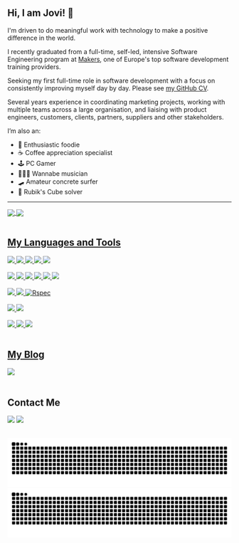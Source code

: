 ## Hi, I am Jovi! 👋

I'm driven to do meaningful work with technology to make a positive difference in the world.

I recently graduated from a full-time, self-led, intensive Software Engineering program at [Makers](https://makers.tech/), one of Europe's top software development training providers.

Seeking my first full-time role in software development with a focus on consistently improving myself day by day. Please see [my GitHub CV](https://github.com/44jovi/cv).

Several years experience in coordinating marketing projects, working with multiple teams across a large organisation, and liaising with product engineers, customers, clients, partners, suppliers and other stakeholders.

I’m also an:

- 🍜 Enthusiastic foodie
- ☕ Coffee appreciation specialist
- 🕹️ PC Gamer
- 🎸🥁🎹 Wannabe musician
- 🛹 Amateur concrete surfer
- 🧊 Rubik's Cube solver

---

<div>
  <a href="https://github.com/44jovi">
   <img align="center" height="170" src="https://github-readme-stats.vercel.app/api/top-langs/?username=44jovi&layout=compact&langs_count=16&theme=dracula"/>
   <img align="center" src="https://github-readme-stats.vercel.app/api?username=44jovi&show_icons=true&theme=dracula&include_all_commits=true&count_private=true&hide=issues"/>
</div>
</br>

## My Languages and Tools

<div align="left">
  <img src="https://img.shields.io/badge/javascript-%23323330.svg?style=for-the-badge&logo=javascript&logoColor=%23F7DF1E"/>
  <img src="https://img.shields.io/badge/ruby-%23CC342D.svg?style=for-the-badge&logo=ruby&logoColor=white"/>
  <img src="https://img.shields.io/badge/SQL-black?style=for-the-badge&logo=SQL&logoColor=white"/>
  <img src="https://img.shields.io/badge/html5-%23E34F26.svg?style=for-the-badge&logo=html5&logoColor=white"/>
  <img src="https://img.shields.io/badge/css3-%231572B6.svg?style=for-the-badge&logo=css3&logoColor=white"/>
</div>
  </br>

<div align="left">
  <img src="https://img.shields.io/badge/node.js-6DA55F?style=for-the-badge&logo=node.js&logoColor=white"/> 
  <img src="https://img.shields.io/badge/express.js-%23404d59.svg?style=for-the-badge&logo=express&logoColor=%2361DAFB"/>
  <img src="https://img.shields.io/static/v1?style=for-the-badge&message=Bootstrap&color=7952B3&logo=Bootstrap&logoColor=FFFFFF&label="/>
  <img src="https://img.shields.io/static/v1?style=for-the-badge&message=esbuild&color=222222&logo=esbuild&logoColor=FFCF00&label"/>
  <img src="https://img.shields.io/badge/Mongoose-black?style=for-the-badge&logo=Mongoose&logoColor=white"/>
  <img src="https://img.shields.io/static/v1?style=for-the-badge&message=Ruby+Sinatra&color=000000&logo=Ruby+Sinatra&logoColor=FFFFFF&label="/>
</div>
</br>
<div align="left">
  <img src="https://img.shields.io/badge/-jest-%23C21325?style=for-the-badge&logo=jest&logoColor=white"/>
  <img src="https://img.shields.io/badge/-cypress-%23E5E5E5?style=for-the-badge&logo=cypress&logoColor=058a5e"/>
  <img src="https://img.shields.io/badge/RSpec-blue?style=for-the-badge&logo=Rspec&logoColor=white" alt="Rspec"/>
</div>
</br>
<div align="left">
  <img src="https://img.shields.io/static/v1?style=for-the-badge&message=PostgreSQL&color=4169E1&logo=PostgreSQL&logoColor=FFFFFF&label="/>
  <img src="https://img.shields.io/badge/MongoDB-%234ea94b.svg?style=for-the-badge&logo=mongodb&logoColor=white"/>
</div>
</br>
<div align="left">
  <img src="https://img.shields.io/static/v1?style=for-the-badge&message=Linux&color=222222&logo=Linux&logoColor=FCC624&label="/>
  <img src="https://img.shields.io/static/v1?style=for-the-badge&message=macOS&color=000000&logo=macOS&logoColor=FFFFFF&label="/>
  <img src="https://img.shields.io/static/v1?style=for-the-badge&message=Windows&color=0078D6&logo=Windows&logoColor=FFFFFF&label="/>
</div>
</br>

## My Blog

<div align="left">
  <a href="https://medium.com/@techjovi_" target="_blank"><img src="https://img.shields.io/badge/Medium-12100E?style=for-the-badge&logo=medium&logoColor=white"></a>
</div>
</br>

## Contact Me

<div align="left">
  <a href="https://www.linkedin.com/in/jovi-kwong" target="_blank"><img src="https://img.shields.io/badge/-LinkedIn-%230077B5?style=for-the-badge&logo=linkedin&logoColor=white"></a> 
  <a href="https://twitter.com/techjovi" target="_blank"><img src="https://img.shields.io/badge/Twitter-1DA1F2?style=for-the-badge&logo=twitter&logoColor=white"></a>
</div>
</br>

![github contribution grid snake animation - dark mode](https://raw.githubusercontent.com/44jovi/44jovi/output/github-contribution-grid-snake-dark.svg#gh-dark-mode-only)
![github contribution grid snake animation - light mode](https://raw.githubusercontent.com/44jovi/44jovi/output/github-contribution-grid-snake.svg#gh-light-mode-only)
